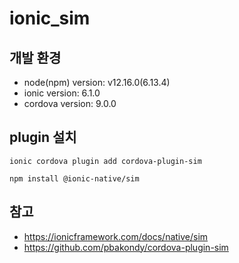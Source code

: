 # ionic_sim

## 개발 환경

- node(npm) version: v12.16.0(6.13.4)
- ionic version: 6.1.0
- cordova version: 9.0.0

## plugin 설치

`ionic cordova plugin add cordova-plugin-sim`

`npm install @ionic-native/sim`

## 참고

- https://ionicframework.com/docs/native/sim
- https://github.com/pbakondy/cordova-plugin-sim
